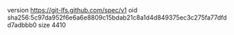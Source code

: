 version https://git-lfs.github.com/spec/v1
oid sha256:5c97da952f6e6a6e8809c15bdab21c8a1d4d849375ec3c275fa77dfdd7adbbb0
size 4410

